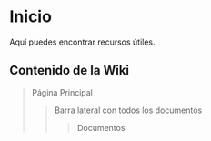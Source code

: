 # Inicio
Aquí puedes encontrar recursos útiles.
## Contenido de la Wiki
> Página Principal
>> Barra lateral con todos los documentos
> > > Documentos